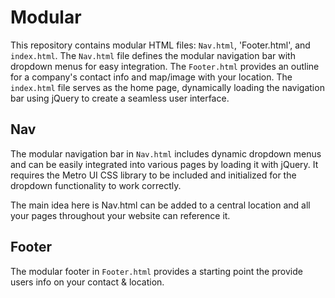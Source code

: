 # Modular
This repository contains modular HTML files: `Nav.html`, 'Footer.html', and `index.html`. The `Nav.html` file defines the modular navigation bar with dropdown menus for easy integration. The `Footer.html` provides an outline for a company's contact info and map/image with your location. The `index.html` file serves as the home page, dynamically loading the navigation bar using jQuery to create a seamless user interface.

## Nav
The modular navigation bar in `Nav.html` includes dynamic dropdown menus and can be easily integrated into various pages by loading it with jQuery. It requires the Metro UI CSS library to be included and initialized for the dropdown functionality to work correctly.

The main idea here is Nav.html can be added to a central location and all your pages throughout your website can reference it. 

## Footer
The modular footer in `Footer.html` provides a starting point the provide users info on your contact & location.
